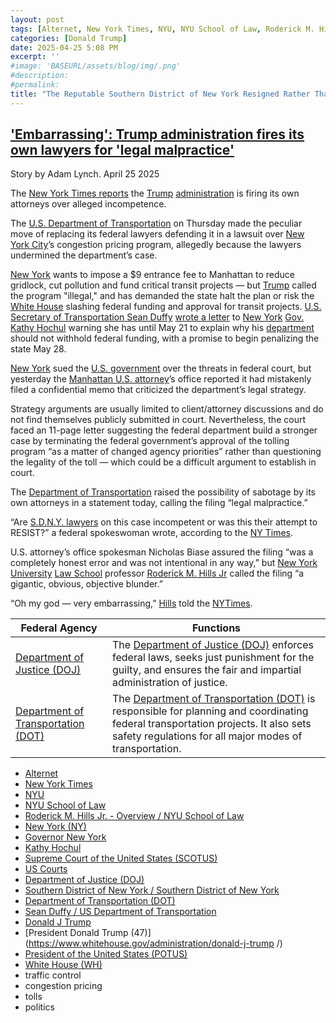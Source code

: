 ```yaml
---
layout: post
tags: [Alternet, New York Times, NYU, NYU School of Law, Roderick M. Hills Jr. - Overview / NYU School of Law, New York (NY), Governor New York, Kathy Hochul, Supreme Court of the United States (SCOTUS), US Courts, Department of Justice (DOJ), Southern District of New York / Southern District of New York, Department of Transportation (DOT), Sean Duffy / US Department of Transportation, Donald J Trump, President Donald Trump (47), President of the United States (POTUS), White House (WH), traffic control, congestion pricing, tolls, politics]
categories: [Donald Trump]
date: 2025-04-25 5:08 PM
excerpt: ''
#image: 'BASEURL/assets/blog/img/.png'
#description:
#permalink:
title: "The Reputable Southern District of New York Resigned Rather Than Compromise Their Legal, Ethical Standards"
---
```


## ['Embarrassing': Trump administration fires its own lawyers for 'legal malpractice'](https://www.alternet.org/trump/trump-sean-duffy-new-york/)

Story by Adam Lynch. April 25 2025

The [New York Times reports](https://www.nytimes.com/2025/04/24/nyregion/nyc-congestion-pricing-duffy-lawyers.html) the [Trump](https://www.donaldjtrump.com/) [administration](https://www.whitehouse.gov/administration/) is firing its own attorneys over alleged incompetence.

The [U.S. Department of Transportation](https://www.transportation.gov/) on Thursday made the peculiar move of replacing its federal lawyers defending it in a lawsuit over [New York City](https://www.ny.gov/)’s congestion pricing program, allegedly because the lawyers undermined the department’s case.

[New York](https://www.ny.gov/) wants to impose a $9 entrance fee to Manhattan to reduce gridlock, cut pollution and fund critical transit projects — but [Trump](https://www.donaldjtrump.com/) called the program "illegal," and has demanded the state halt the plan or risk the [White House](https://www.whitehouse.gov/) slashing federal funding and approval for transit projects. [U.S. Secretary of Transportation Sean Duffy](https://www.transportation.gov/meet-secretary/us-transportation-secretary-sean-duffy) [wrote a letter](https://www.nytimes.com/2025/04/21/nyregion/trump-nyc-congestion-pricing-threats.html) to [New York](https://www.ny.giv/) [Gov.](https://www.governor.ny.gov/) [Kathy Hochul](https://www.governor.ny.gov/about-governor-hochul) warning she has until May 21 to explain why his [department](https://www.transportation.gov/) should not withhold federal funding, with a promise to begin penalizing the state May 28.

[New York](https://www.ny.gov/) sued the [U.S. government](https://www.justice.gov/) over the threats in federal court, but yesterday the [Manhattan U.S. attorney](https://www.justice.gov/usao-sdny)’s office reported it had mistakenly filed a confidential memo that criticized the department’s legal strategy.

Strategy arguments are usually limited to client/attorney discussions and do not find themselves publicly submitted in court. Nevertheless, the court faced an 11-page letter suggesting the federal department build a stronger case by terminating the federal government’s approval of the tolling program “as a matter of changed agency priorities” rather than questioning the legality of the toll — which could be a difficult argument to establish in court.

The [Department of Transportation](https://www.transportation.gov/) raised the possibility of sabotage by its own attorneys in a statement today, calling the filing “legal malpractice.”

“Are [S.D.N.Y. lawyers](https://www.justice.gov/usao-sdny) on this case incompetent or was this their attempt to RESIST?” a federal spokeswoman wrote, according to the [NY Times](https://www.nytimes.com/).

U.S. attorney’s office spokesman Nicholas Biase assured the filing “was a completely honest error and was not intentional in any way,” but [New York University](https://www.nyu.edu/) [Law School](https://www.law.nyu.edu/) professor [Roderick M. Hills Jr](https://its.law.nyu.edu/facultyprofiles/index.cfm?fuseaction=profile.overview&personid=26990) called the filing “a gigantic, obvious, objective blunder.”

“Oh my god — very embarrassing,” [Hills](https://its.law.nyu.edu/facultyprofiles/index.cfm?fuseaction=profile.overview&personid=26990) told the [NYTimes](https://www.nytimes.com/).

| Federal Agency | Functions |
|---|---|
| [Department of Justice (DOJ)](https://www.justice.gov/) | The [Department of Justice (DOJ)](https://www.justice.gov/) enforces federal laws, seeks just punishment for the guilty, and ensures the fair and impartial administration of justice. |
| [Department of Transportation (DOT)](https://www.transportation.gov/) | The [Department of Transportation (DOT)](https://www.transportation.gov/) is responsible for planning and coordinating federal transportation projects. It also sets safety regulations for all major modes of transportation. |

- [Alternet](https://www.alternet.org/)
- [New York Times](https://www.nytimes.com/)
- [NYU](https://www.nyu.edu/)
- [NYU School of Law](https://www.law.nyu.edu/)
- [Roderick M. Hills Jr. - Overview / NYU School of Law](https://its.law.nyu.edu/facultyprofiles/index.cfm?fuseaction=profile.overview&personid=26990)
- [New York (NY)](https://www.ny.gov/)
- [Governor New York](https://www.governor.ny.gov/)
- [Kathy Hochul](https://www.governor.ny.gov/about-governor-hochul)
- [Supreme Court of the United States (SCOTUS)](https://www.supremecourt.gov/)
- [US Courts](https://www.uscourts.gov/)
- [Department of Justice (DOJ)](https://www.justice.gov/)
- [Southern District of New York / Southern District of New York](https://www.justice.gov/usao-sdny)
- [Department of Transportation (DOT)](https://www.transportation.gov/)
- [Sean Duffy / US Department of Transportation](https://www.transportation.gov/meet-secretary/us-transportation-secretary-sean-duffy)
- [Donald J Trump](https://www.donaldjtrump.com/)
- [President Donald Trump (47)](https://www.whitehouse.gov/administration/donald-j-trump /)
- [President of the United States (POTUS)](https://www.whitehouse.gov/)
- [White House (WH)](https://www.whitehouse.gov/)
- traffic control 
- congestion pricing 
- tolls
- politics 
